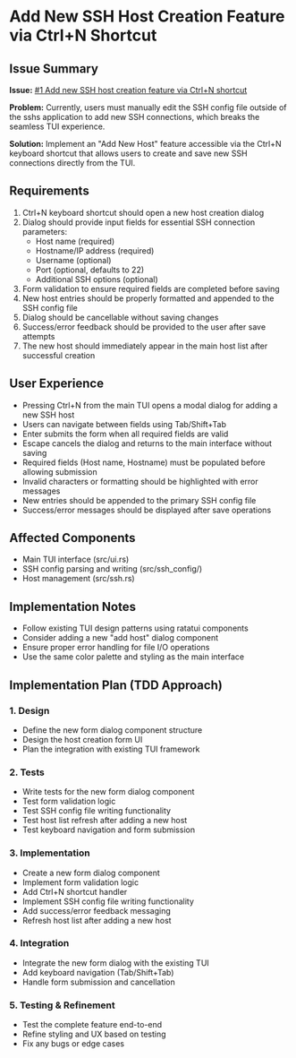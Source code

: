# Add New SSH Host Creation Feature via Ctrl+N Shortcut

## Issue Summary
**Issue:** [#1 Add new SSH host creation feature via Ctrl+N shortcut](https://github.com/imrellx/sshs/issues/1)

**Problem:** Currently, users must manually edit the SSH config file outside of the sshs application to add new SSH connections, which breaks the seamless TUI experience.

**Solution:** Implement an "Add New Host" feature accessible via the Ctrl+N keyboard shortcut that allows users to create and save new SSH connections directly from the TUI.

## Requirements
1. Ctrl+N keyboard shortcut should open a new host creation dialog
2. Dialog should provide input fields for essential SSH connection parameters:
   - Host name (required)
   - Hostname/IP address (required)
   - Username (optional)
   - Port (optional, defaults to 22)
   - Additional SSH options (optional)
3. Form validation to ensure required fields are completed before saving
4. New host entries should be properly formatted and appended to the SSH config file
5. Dialog should be cancellable without saving changes
6. Success/error feedback should be provided to the user after save attempts
7. The new host should immediately appear in the main host list after successful creation

## User Experience
- Pressing Ctrl+N from the main TUI opens a modal dialog for adding a new SSH host
- Users can navigate between fields using Tab/Shift+Tab
- Enter submits the form when all required fields are valid
- Escape cancels the dialog and returns to the main interface without saving
- Required fields (Host name, Hostname) must be populated before allowing submission
- Invalid characters or formatting should be highlighted with error messages
- New entries should be appended to the primary SSH config file
- Success/error messages should be displayed after save operations

## Affected Components
- Main TUI interface (src/ui.rs)
- SSH config parsing and writing (src/ssh_config/)
- Host management (src/ssh.rs)

## Implementation Notes
- Follow existing TUI design patterns using ratatui components
- Consider adding a new "add host" dialog component
- Ensure proper error handling for file I/O operations
- Use the same color palette and styling as the main interface

## Implementation Plan (TDD Approach)

### 1. Design
- Define the new form dialog component structure
- Design the host creation form UI
- Plan the integration with existing TUI framework

### 2. Tests
- Write tests for the new form dialog component
- Test form validation logic
- Test SSH config file writing functionality
- Test host list refresh after adding a new host
- Test keyboard navigation and form submission

### 3. Implementation
- Create a new form dialog component
- Implement form validation logic
- Add Ctrl+N shortcut handler
- Implement SSH config file writing functionality
- Add success/error feedback messaging
- Refresh host list after adding a new host

### 4. Integration
- Integrate the new form dialog with the existing TUI
- Add keyboard navigation (Tab/Shift+Tab)
- Handle form submission and cancellation

### 5. Testing & Refinement
- Test the complete feature end-to-end
- Refine styling and UX based on testing
- Fix any bugs or edge cases